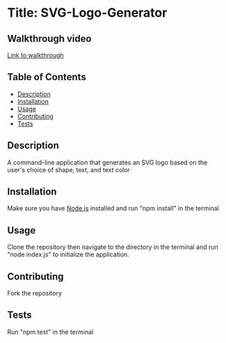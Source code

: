 # Title: SVG-Logo-Generator

## Walkthrough video
[Link to walkthrough](https://drive.google.com/file/d/1Wl2Bu8BX-rHOvZo8veBMJIcO7uiQ1lZI/view)

## Table of Contents
* [Description](#description)
* [Installation](#installation)
* [Usage](#usage)
* [Contributing](#contributing)
* [Tests](#tests)

## Description
A command-line application that generates an SVG logo based on the user's choice of shape, text, and text color

## Installation
Make sure you have [Node.js](https://nodejs.org/en/download) installed and run "npm install" in the terminal

## Usage
Clone the repository then navigate to the directory in the terminal and run "node index.js" to initialize the application.

## Contributing
Fork the repository

## Tests
Run "npm test" in the terminal

